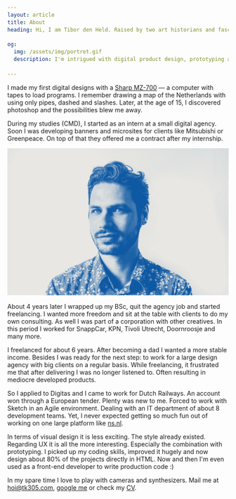 ```yaml
---
layout: article
title: About
heading: Hi, I am Tibor den Held. Raised by two art historians and fascinated with computers since the late 80s.

og:
  img: /assets/img/portret.gif
  description: I'm intrigued with digital product design, prototyping and branding. Working with large online platforms as well as tasteful campaign websites. Currently serving as lead product designer & creative developer at Dutch Railways (NS).

---
```


I made my first digital designs with a <span class="img-hover img-hover--sharp js-img-hover"><u>Sharp MZ-700</u></span> — a computer with tapes to load programs. I remember drawing a map of the Netherlands with using only pipes, dashed and slashes. Later, at the age of 15, I discovered photoshop and the possibilities blew me away.

During my studies (CMD), I started as an intern at a small digital agency. Soon I was developing banners and microsites for clients like Mitsubishi or Greenpeace. On top of that they offered me a contract after my internship.

![Portret of Tibor den Held](/assets/img/portret.gif)

About 4 years later I wrapped up my BSc, quit the agency job and started freelancing. I wanted more freedom and sit at the table with clients to do my own consulting. As well I was part of a corporation with other creatives. In this period I worked for SnappCar, KPN, Tivoli Utrecht, Doornroosje and many more. 

I freelanced for about 6 years. After becoming a dad I wanted a more stable income. Besides I was ready for the next step: to work for a large design agency with big clients on a regular basis. While freelancing, it frustrated me that after delivering I was no longer listened to. Often resulting in mediocre developed products.

So I applied to Digitas and I came to work for Dutch Railways. An account won through a European tender. Plenty was new to me. Forced to work with Sketch in an Agile environment. Dealing with an IT department of about 8 development teams. Yet, I never expected getting so much fun out of working on one large platform like <a href="https://ns.nl" target="_blank">ns.nl</a>.

In terms of visual design it is less exciting. The style already existed. Regarding UX it is all the more interesting. Especially the combination with prototyping. I picked up my coding skills, improved it hugely and now design about 80% of the projects directly in HTML. Now and then I'm even used as a front-end developer to write production code :)

In my spare time I love to play with cameras and synthesizers. Mail me at <a href="mailto:hoi@tk305.com" target="_blank">hoi@tk305.com</a>, <a href='http://www.google.com/search?q=Tibor+den+Held' target='_blank'>google me</a> or check my <a href="/cv">CV</a>.


